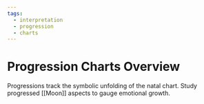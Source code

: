 ```yaml
---
tags:
  - interpretation
  - progression
  - charts
---
```

# Progression Charts Overview

Progressions track the symbolic unfolding of the natal chart. Study progressed [[Moon]] aspects to gauge emotional growth.
